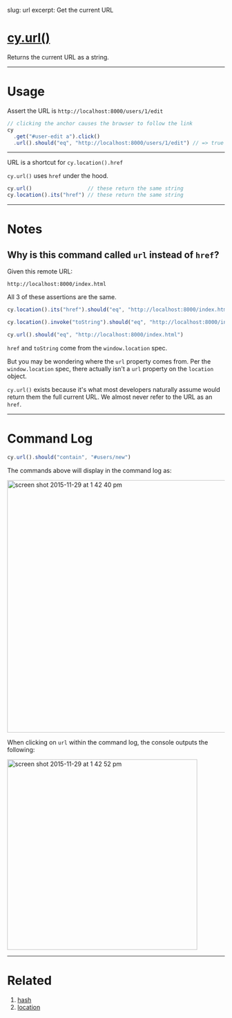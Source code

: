 slug: url
excerpt: Get the current URL

# [cy.url()](#usage)

Returns the current URL as a string.

***

# Usage

Assert the URL is `http://localhost:8000/users/1/edit`

```javascript
// clicking the anchor causes the browser to follow the link
cy
  .get("#user-edit a").click()
  .url().should("eq", "http://localhost:8000/users/1/edit") // => true
```

***

URL is a shortcut for `cy.location().href`

`cy.url()` uses `href` under the hood.

```javascript
cy.url()                  // these return the same string
cy.location().its("href") // these return the same string
```

***

# Notes

## Why is this command called `url` instead of `href`?

Given this remote URL:

`http://localhost:8000/index.html`

All 3 of these assertions are the same.

```javascript
cy.location().its("href").should("eq", "http://localhost:8000/index.html")

cy.location().invoke("toString").should("eq", "http://localhost:8000/index.html")

cy.url().should("eq", "http://localhost:8000/index.html")
```

`href` and `toString` come from the `window.location` spec.

But you may be wondering where the `url` property comes from.  Per the `window.location` spec, there actually isn't a `url` property on the `location` object.

`cy.url()` exists because it's what most developers naturally assume would return them the full current URL.  We almost never refer to the URL as an `href`.

***

# Command Log

```javascript
cy.url().should("contain", "#users/new")
```

The commands above will display in the command log as:

<img width="583" alt="screen shot 2015-11-29 at 1 42 40 pm" src="https://cloud.githubusercontent.com/assets/1271364/11459196/20645888-969f-11e5-973a-6a4a98339b15.png">

When clicking on `url` within the command log, the console outputs the following:

<img width="440" alt="screen shot 2015-11-29 at 1 42 52 pm" src="https://cloud.githubusercontent.com/assets/1271364/11459197/229e2552-969f-11e5-80a9-eeaf3221a178.png">

***

# Related

1. [hash](http://on.cypress.io/api/hash)
2. [location](http://on.cypress.io/api/location)